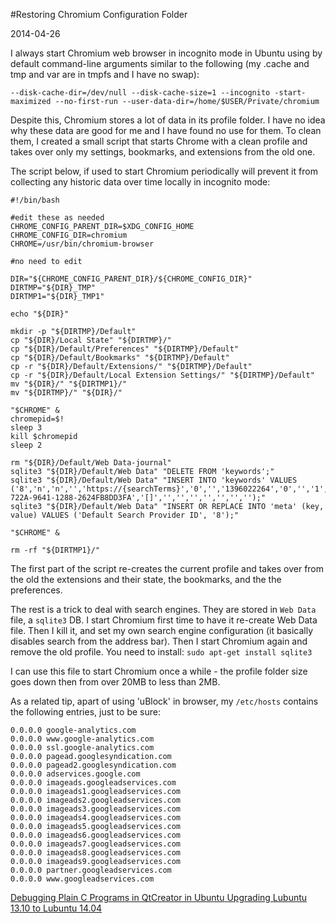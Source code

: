 #Restoring Chromium Configuration Folder

2014-04-26

<!--- tags: linux browser -->

I always start Chromium web browser in incognito mode in Ubuntu using by default command-line arguments similar to the following (my .cache and tmp and var are in tmpfs and I have no swap):

```
--disk-cache-dir=/dev/null --disk-cache-size=1 --incognito -start-maximized --no-first-run --user-data-dir=/home/$USER/Private/chromium
```

Despite this, Chromium stores a lot of data in its profile folder. I have no idea why these data are good for me and I have found no use for them. To clean them, I created a small script that starts Chrome with a clean profile and takes over only my settings, bookmarks, and extensions from the old one.

The script below, if used to start Chromium periodically will prevent it from collecting any historic data over time locally in incognito mode:

```
#!/bin/bash

#edit these as needed
CHROME_CONFIG_PARENT_DIR=$XDG_CONFIG_HOME
CHROME_CONFIG_DIR=chromium
CHROME=/usr/bin/chromium-browser

#no need to edit

DIR="${CHROME_CONFIG_PARENT_DIR}/${CHROME_CONFIG_DIR}"
DIRTMP="${DIR}_TMP"
DIRTMP1="${DIR}_TMP1"

echo "${DIR}"

mkdir -p "${DIRTMP}/Default"
cp "${DIR}/Local State" "${DIRTMP}/"
cp "${DIR}/Default/Preferences" "${DIRTMP}/Default"
cp "${DIR}/Default/Bookmarks" "${DIRTMP}/Default"
cp -r "${DIR}/Default/Extensions/" "${DIRTMP}/Default"
cp -r "${DIR}/Default/Local Extension Settings/" "${DIRTMP}/Default"
mv "${DIR}/" "${DIRTMP1}/"
mv "${DIRTMP}/" "${DIR}/"

"$CHROME" &
chromepid=$!
sleep 3
kill $chromepid
sleep 2

rm "${DIR}/Default/Web Data-journal"
sqlite3 "${DIR}/Default/Web Data" "DELETE FROM 'keywords';"
sqlite3 "${DIR}/Default/Web Data" "INSERT INTO 'keywords' VALUES ('8','n','n','','https://{searchTerms}','0','','1396022264','0','','1','','0','0','','1396022264','B2B5BD5D-722A-9641-1288-2624FB8DD3FA','[]','','','','','','','');"
sqlite3 "${DIR}/Default/Web Data" "INSERT OR REPLACE INTO 'meta' (key, value) VALUES ('Default Search Provider ID', '8');"

"$CHROME" &

rm -rf "${DIRTMP1}/"
```

The first part of the script re-creates the current profile and takes over from the old the extensions and their state, the bookmarks, and the the preferences.

The rest is a trick to deal with search engines. They are stored in `Web Data` file, a `sqlite3` DB. I start Chromium first time to have it re-create Web Data file. Then I kill it, and set my own search engine configuration (it basically disables search from the address bar). Then I start Chromium again and remove the old profile. You need to install: `sudo apt-get install sqlite3`

I can use this file to start Chromium once a while - the profile folder size goes down then from over 20MB to less than 2MB.

As a related tip, apart of using 'uBlock' in browser, my `/etc/hosts` contains the following entries, just to be sure:

```
0.0.0.0 google-analytics.com
0.0.0.0 www.google-analytics.com
0.0.0.0 ssl.google-analytics.com
0.0.0.0 pagead.googlesyndication.com
0.0.0.0 pagead2.googlesyndication.com
0.0.0.0 adservices.google.com
0.0.0.0 imageads.googleadservices.com 
0.0.0.0 imageads1.googleadservices.com
0.0.0.0 imageads2.googleadservices.com
0.0.0.0 imageads3.googleadservices.com
0.0.0.0 imageads4.googleadservices.com
0.0.0.0 imageads5.googleadservices.com
0.0.0.0 imageads6.googleadservices.com
0.0.0.0 imageads7.googleadservices.com
0.0.0.0 imageads8.googleadservices.com
0.0.0.0 imageads9.googleadservices.com
0.0.0.0 partner.googleadservices.com
0.0.0.0 www.googleadservices.com
```

<ins class='nfooter'><a rel='prev' id='fprev' href='#blog/2014/2014-04-28-Debugging-Plain-C-Programs-in-QtCreator-in-Ubuntu.md'>Debugging Plain C Programs in QtCreator in Ubuntu</a> <a rel='next' id='fnext' href='#blog/2014/2014-04-18-Upgrading-Lubuntu-13.10-to-Lubuntu-14.04.md'>Upgrading Lubuntu 13.10 to Lubuntu 14.04</a></ins>
